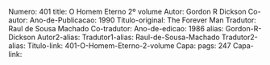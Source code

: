 Numero: 401
title: O Homem Eterno 2º volume
Autor: Gordon R Dickson
Co-autor: 
Ano-de-Publicacao: 1990
Titulo-original: The Forever Man
Tradutor: Raul de Sousa Machado
Co-tradutor: 
Ano-de-edicao: 1986
alias: Gordon-R-Dickson
Autor2-alias: 
Tradutor1-alias: Raul-de-Sousa-Machado
Tradutor2-alias: 
Titulo-link: 401-O-Homem-Eterno-2-volume
Capa: 
pags: 247
Capa-link: 